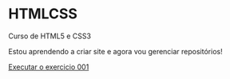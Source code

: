 # HTMLCSS
 Curso de HTML5 e CSS3

 Estou aprendendo a criar site e agora vou gerenciar repositórios!

 <a href="https://jvitorcavalca.github.io/HTMLCSS/Exercicios/Exe001/index.html"> Executar o exercicio 001</a>
